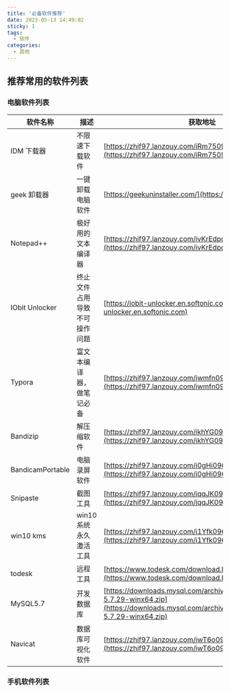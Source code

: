 ```yaml
---
title: '必备软件推荐'
date: 2023-05-13 14:49:02
sticky: 1
tags:
  - 软件
categories:
  - 其他
---
```


## 推荐常用的软件列表

### 电脑软件列表

| 软件名称         | 描述                         | 获取地址                                                                                                                                                 |
| ---------------- | ---------------------------- | -------------------------------------------------------------------------------------------------------------------------------------------------------- |
| IDM 下载器       | 不限速下载软件               | [https://zhif97.lanzouy.com/iRm75096ulif](https://zhif97.lanzouy.com/iRm75096ulif)                                                                       |
| geek 卸载器      | 一键卸载电脑软件             | [https://geekuninstaller.com/](https://geekuninstaller.com/)                                                                                             |
| Notepad++        | 极好用的文本编译器           | [https://zhif97.lanzouy.com/ivKrEdpq4ad](https://zhif97.lanzouy.com/ivKrEdpq4ad)                                                                         |
| IObit Unlocker   | 终止文件占用导致不可操作问题 | [https://iobit-unlocker.en.softonic.com](https://iobit-unlocker.en.softonic.com)                                                                         |
| Typora           | 富文本编译器，做笔记必备     | [https://zhif97.lanzouy.com/iwmfn096uwle](https://zhif97.lanzouy.com/iwmfn096uwle)                                                                       |
| Bandizip         | 解压缩软件                   | [https://zhif97.lanzouy.com/ikhYG096v14h](https://zhif97.lanzouy.com/ikhYG096v14h)                                                                       |
| BandicamPortable | 电脑录屏软件                 | [https://zhif97.lanzouy.com/i0gHi096v52j](https://zhif97.lanzouy.com/i0gHi096v52j)                                                                       |
| Snipaste         | 截图工具                     | [https://zhif97.lanzouy.com/iqqJK096v74d](https://zhif97.lanzouy.com/iqqJK096v74d)                                                                       |
| win10 kms        | win10 系统永久激活工具       | [https://zhif97.lanzouy.com/i1Yfk096vopg](https://zhif97.lanzouy.com/i1Yfk096vopg)                                                                       |
| todesk           | 远程工具                     | [https://www.todesk.com/download.html](https://www.todesk.com/download.html)                                                                             |
| MySQL5.7         | 开发数据库                   | [https://downloads.mysql.com/archives/get/p/23/file/mysql-5.7.29-winx64.zip](https://downloads.mysql.com/archives/get/p/23/file/mysql-5.7.29-winx64.zip) |
| Navicat          | 数据库可视化软件             | [https://zhif97.lanzouy.com/iwT6o096w32d](https://zhif97.lanzouy.com/iwT6o096w32d)                                                                       |

### 手机软件列表
